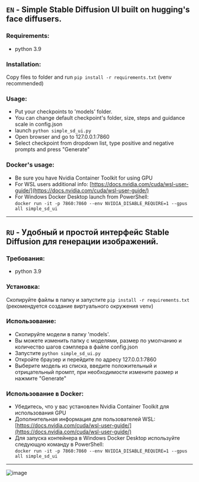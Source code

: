 ## `EN` - Simple Stable Diffusion UI built on hugging's face diffusers.
### Requirements:
- python 3.9
### Installation:
Copy files to folder and run `pip install -r requirements.txt` (venv recommended)

### Usage:
- Put your checkpoints to 'models' folder.
- You can change default checkpoint's folder, size, steps and guidance scale in config.json
- launch `python simple_sd_ui.py`
- Open browser and go to 127.0.0.1:7860
- Select checkpoint from dropdown list, type positive and negative prompts and press "Generate"

### Docker's usage:
- Be sure you have Nvidia Container Toolkit for using GPU
- For WSL users additional info:
[https://docs.nvidia.com/cuda/wsl-user-guide/](https://docs.nvidia.com/cuda/wsl-user-guide/)
- For Windows Docker Desktop launch from PowerShell:\
``docker run -it -p 7860:7860 --env NVIDIA_DISABLE_REQUIRE=1 --gpus all simple_sd_ui``
---
## `RU` - Удобный и простой интерфейс Stable Diffusion для генерации изображений.
### Требования:
- python 3.9
### Установка:
Скопируйте файлы в папку и запустите `pip install -r requirements.txt` (рекомендуется создание виртуального окружения venv)

### Использование:
- Скопируйте модели в папку 'models'.
- Вы можете изменить папку с моделями, размер по умолчанию и количество шагов сэмплера в файле config.json
- Запустите `python simple_sd_ui.py`
- Откройте браузер и перейдите по адресу 127.0.0.1:7860
- Выберите модель из списка, введите положительный и отрицательный промпт, при необходимости измените размер и нажмите "Generate"

### Использование в Docker:
- Убедитесь, что у вас установлен Nvidia Container Toolkit для использования GPU
- Дополнительная информация для пользователей WSL:
[https://docs.nvidia.com/cuda/wsl-user-guide/](https://docs.nvidia.com/cuda/wsl-user-guide/)
- Для запуска контейнера в Windows Docker Desktop используйте следующую команду в PowerShell:\
``docker run -it -p 7860:7860 --env NVIDIA_DISABLE_REQUIRE=1 --gpus all simple_sd_ui``

---
![image](https://github.com/wasidy/simple_sd_ui/assets/122546017/8f99a939-e36a-4a40-a32e-d4ecece5f3a8)
